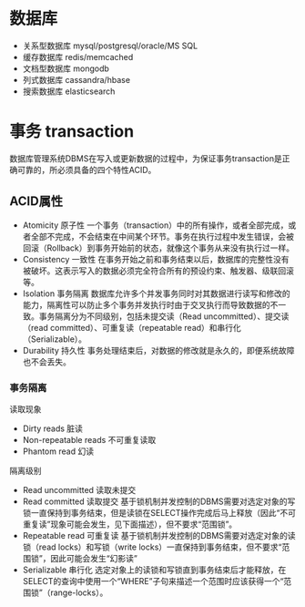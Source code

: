 # 数据库

- 关系型数据库 mysql/postgresql/oracle/MS SQL
- 缓存数据库 redis/memcached
- 文档型数据库 mongodb
- 列式数据库 cassandra/hbase
- 搜索数据库 elasticsearch

# 事务 transaction

数据库管理系统DBMS在写入或更新数据的过程中，为保证事务transaction是正确可靠的，所必须具备的四个特性ACID。

## ACID属性

- Atomicity 原子性
  一个事务（transaction）中的所有操作，或者全部完成，或者全部不完成，不会结束在中间某个环节。事务在执行过程中发生错误，会被回滚（Rollback）到事务开始前的状态，就像这个事务从来没有执行过一样。
- Consistency 一致性 在事务开始之前和事务结束以后，数据库的完整性没有被破坏。这表示写入的数据必须完全符合所有的预设约束、触发器、级联回滚等。
- Isolation 事务隔离 数据库允许多个并发事务同时对其数据进行读写和修改的能力，隔离性可以防止多个事务并发执行时由于交叉执行而导致数据的不一致。事务隔离分为不同级别，包括未提交读（Read
  uncommitted）、提交读（read committed）、可重复读（repeatable read）和串行化（Serializable）。
- Durability 持久性 事务处理结束后，对数据的修改就是永久的，即便系统故障也不会丢失。

### 事务隔离

读取现象

- Dirty reads 脏读
- Non-repeatable reads 不可重复读取
- Phantom read 幻读

隔离级别

- Read uncommitted 读取未提交
- Read committed 读取提交 基于锁机制并发控制的DBMS需要对选定对象的写锁一直保持到事务结束，但是读锁在SELECT操作完成后马上释放（因此“不可重复读”现象可能会发生，见下面描述），但不要求“范围锁”。
- Repeatable read 可重复读 基于锁机制并发控制的DBMS需要对选定对象的读锁（read locks）和写锁（write
  locks）一直保持到事务结束，但不要求“范围锁”，因此可能会发生“幻影读”
- Serializable 串行化 选定对象上的读锁和写锁直到事务结束后才能释放，在SELECT的查询中使用一个“WHERE”子句来描述一个范围时应该获得一个“范围锁”（range-locks）。